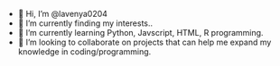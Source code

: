 - 👋 Hi, I’m @lavenya0204
- 👀 I’m currently finding my interests..
- 🌱 I’m currently learning Python, Javscript, HTML, R programming.
- 💞️ I’m looking to collaborate on projects that can help me expand my knowledge in coding/programming.

<!---
lavenya0204/lavenya0204 is a ✨ special ✨ repository because its `README.md` (this file) appears on your GitHub profile.
You can click the Preview link to take a look at your changes.
--->
